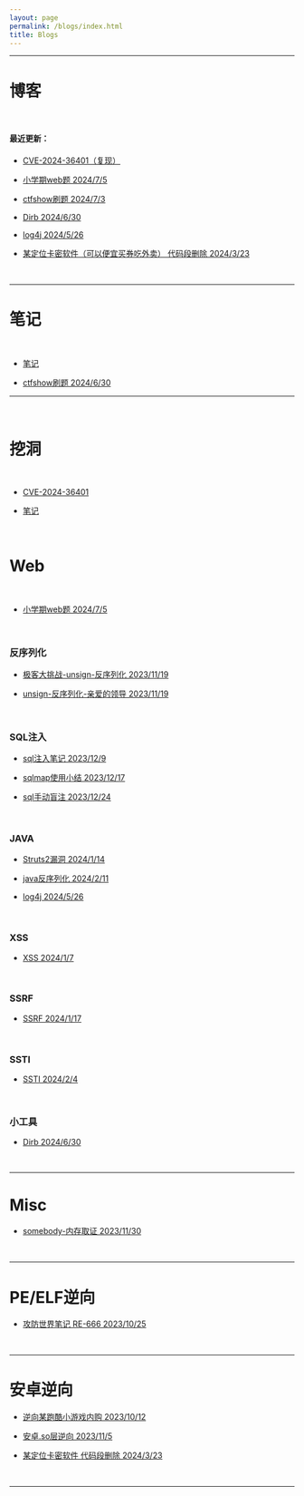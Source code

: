 ```yaml
---
layout: page
permalink: /blogs/index.html
title: Blogs
---
```


***

# 博客

<br>

#### 最近更新：



* [CVE-2024-36401（复现）](https://54huarui.github.io/blogs/geo)


* [小学期web题 2024/7/5](https://54huarui.github.io/blogs/xxqweb)


* [ctfshow刷题 2024/7/3](https://54huarui.github.io/blogs/ctfshows)


* [Dirb 2024/6/30](https://54huarui.github.io/blogs/dirb扫)


* [log4j 2024/5/26](https://54huarui.github.io/blogs/log4j)

- [某定位卡密软件（可以便宜买券吃外卖） 代码段删除 2024/3/23 ](https://54huarui.github.io/blogs/anduni)





<br>

******
# 笔记


<br>


-  [笔记](https://54huarui.github.io/blogs/biji)

* [ctfshow刷题 2024/6/30](https://54huarui.github.io/blogs/ctfshows)

******

<br>

# 挖洞

<br>

* [CVE-2024-36401](https://54huarui.github.io/blogs/geo)

* [笔记](https://54huarui.github.io/blogs/donk)

<br>


# Web

<br>

* [小学期web题 2024/7/5](https://54huarui.github.io/blogs/xxqweb)


<br>

### 反序列化

- [极客大挑战-unsign-反序列化 2023/11/19](https://54huarui.github.io/blogs/unis)

- [unsign-反序列化-亲爱的领导 2023/11/19](https://54huarui.github.io/blogs/unis2)

<br>

### SQL注入

- [sql注入笔记 2023/12/9](https://54huarui.github.io/blogs/sql1)

- [sqlmap使用小结 2023/12/17](https://54huarui.github.io/blogs/sql2)

- [sql手动盲注 2023/12/24](https://54huarui.github.io/blogs/sql3)

<br>

### JAVA

- [Struts2漏洞 2024/1/14](https://54huarui.github.io/blogs/java)

- [java反序列化 2024/2/11](https://54huarui.github.io/blogs/javax)

- [log4j 2024/5/26](https://54huarui.github.io/blogs/log4j)

<br>

### XSS

- [XSS 2024/1/7](https://54huarui.github.io/blogs/xss)

<br>

### SSRF

* [SSRF 2024/1/17](https://54huarui.github.io/blogs/SSRF)

<br>

### SSTI

* [SSTI 2024/2/4](https://54huarui.github.io/blogs/SSTI)

<br>

### 小工具

* [Dirb 2024/6/30](https://54huarui.github.io/blogs/dirb扫)

<br>

*********

# Misc
    
- [somebody-内存取证 2023/11/30](https://54huarui.github.io/blogs/somebody)
    
    
<br>

***

# PE/ELF逆向
    
- [攻防世界笔记 RE-666 2023/10/25 ](https://54huarui.github.io/blogs/RE-666)
    
    
<br>

******

# 安卓逆向
    
    
- [逆向某跑酷小游戏内购 2023/10/12 ](https://54huarui.github.io/blogs/paoku)
    
- [安卓.so层逆向 2023/11/5 ](https://54huarui.github.io/blogs/so)

- [某定位卡密软件 代码段删除 2024/3/23 ](https://54huarui.github.io/blogs/anduni)

<br>

******